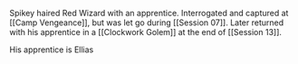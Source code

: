 Spikey haired Red Wizard with an apprentice. Interrogated and captured at [[Camp Vengeance]], but was let go during [[Session 07]]. Later returned with his apprentice in a [[Clockwork Golem]] at the end of [[Session 13]].

His apprentice is Ellias
